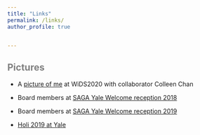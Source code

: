 ```yaml
---
title: "Links"
permalink: /links/
author_profile: true


---
```




<span style='color:grey'> Pictures </span>
-----------------------------------------------------

- A [picture of me](https://janasoham.github.io/files/wids1.jpg) at WiDS2020 with collaborator Colleen Chan

- Board members at [SAGA Yale Welcome reception 2018](https://janasoham.github.io/files/saga2018.jpg)

- Board members at [SAGA Yale Welcome reception 2019](https://janasoham.github.io/files/saga2019.jpg)

- [Holi 2019 at Yale](https://janasoham.github.io/files/holi2019.jpg)

